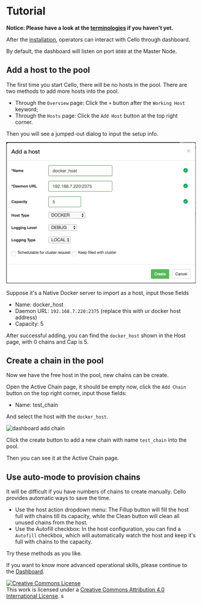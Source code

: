 # Tutorial

**Notice: Please have a look at the [terminologies](./terminology.md) if you haven't yet.**

After the [installation](./install.md), operators can interact with Cello through dashboard.

By default, the dashboard will listen on port `8080` at the Master Node.

## Add a host to the pool

The first time you start Cello, there will be no hosts in the pool. There are two methods to add more hosts into the pool.

* Through the `Overview` page: Click the `+` button after the `Working Host` keyword;
* Through the `Hosts` page: Click the `Add Host` button at the top right corner.

Then you will see a jumped-out dialog to input the setup info.

![dashboard add host](imgs/tutorial_add_host.png)

Suppose it's a Native Docker server to import as a host, input those fields

* Name: docker_host
* Daemon URL: `192.168.7.220:2375` (replace this with ur docker host address)
* Capacity: 5

After successful adding, you can find the `docker_host` shown in the Host page, with 0 chains and Cap is 5.

## Create a chain in the pool

Now we have the free host in the pool, new chains can be create.

Open the Active Chain page, it should be empty now, click the `Add Chain` button on the top right corner, input those fields:

* Name: test_chain

And select the host with the `docker_host`.

![dashboard add chain](imgs/tutorial_add_chain.png)

Click the create button to add a new chain with name `test_chain` into the pool.

Then you can see it at the Active Chain page.

## Use auto-mode to provision chains

It will be difficult if you have numbers of chains to create manually. Cello provides automatic ways to save the time.

* Use the host action dropdown menu: The Fillup button will fill the host full with chains till its capacity, while the Clean button will clean all unused chains from the host.
* Use the Autofill checkbox: In the host configuration, you can find a `Autofill` checkbox, which will automatically  watch the host and keep it's full with chains to the capacity.

Try these methods as you like.

If you want to know more advanced operational skills, please continue to the [Dashboard](./dashboard.md).

<a rel="license" href="http://creativecommons.org/licenses/by/4.0/"><img alt="Creative Commons License" style="border-width:0" src="https://i.creativecommons.org/l/by/4.0/88x31.png" /></a><br />This work is licensed under a <a rel="license" href="http://creativecommons.org/licenses/by/4.0/">Creative Commons Attribution 4.0 International License</a>.
s